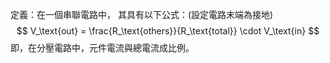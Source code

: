 定義：在一個串聯電路中，
其具有以下公式：(設定電路末端為接地)
$$
V_\text{out} = \frac{R_\text{others}}{R_\text{total}} \cdot V_\text{in}
$$
即，在分壓電路中，元件電流與總電流成比例。